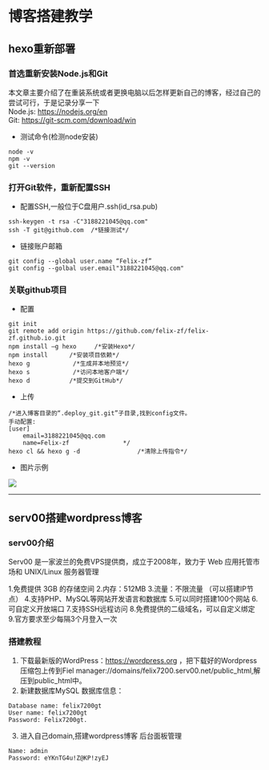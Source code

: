 # 博客搭建教学


## hexo重新部署

### 首选重新安装Node.js和Git
本文章主要介绍了在重装系统或者更换电脑以后怎样更新自己的博客，经过自己的尝试可行，于是记录分享一下  
Node.js: https://nodejs.org/en    
Git: https://git-scm.com/download/win

- 测试命令(检测node安装)
```
node -v
npm -v
git --version
```
### 打开Git软件，重新配置SSH
- 配置SSH,一般位于C盘用户.ssh(id_rsa.pub)
```
ssh-keygen -t rsa -C"3188221045@qq.com"
ssh -T git@github.com  /*链接测试*/
```
- 链接账户邮箱
```
git config --global user.name “Felix-zf”
git config --golbal user.email"3188221045@qq.com"
```


### 关联github项目
- 配置
```
git init    
git remote add origin https://github.com/felix-zf/felix-zf.github.io.git    
npm install –g hexo     /*安装Hexo*/  
npm install      /*安装项目依赖*/  
hexo g            /*生成并本地预览*/  
hexo s            /*访问本地客户端*/  
hexo d           /*提交到GitHub*/  
```
- 上传
```
/*进入博客目录的“.deploy_git.git”子目录,找到config文件。
手动配置:
[user]
	email=3188221045@qq.com
	name=Felix-zf               */
hexo cl && hexo g -d                /*清除上传指令*/
```


- 图片示例

![](https://github.com/Felix-zf/Picture-Store/blob/master/img/zy.png)

-------
## serv00搭建wordpress博客
### serv00介绍
Serv00 是一家波兰的免费VPS提供商，成立于2008年，致力于 Web 应用托管市场和 UNIX/Linux 服务器管理

1.免费提供 3GB 的存储空间
2.内存：512MB
3.流量：不限流量 （可以搭建IP节点）
4.支持PHP、MySQL等网站开发语言和数据库
5.可以同时搭建100个网站
6.可自定义开放端口
7.支持SSH远程访问
8.免费提供的二级域名，可以自定义绑定
9.官方要求至少每隔3个月登入一次

### 搭建教程
1. 下载最新版的WordPress：https://wordpress.org ，把下载好的Wordpress压缩包上传到Fiel manager://domains/felix7200.serv00.net/public_html,解压到public_html中。
2. 新建数据库MySQL
数据库信息：
```
Database name: felix7200gt
User name: felix7200gt
Password: Felix7200gt.

```
3. 进入自己domain,搭建wordpress博客
后台面板管理
```
Name: admin
Password: eYKnTG4u!Z@KP!zyEJ
```
